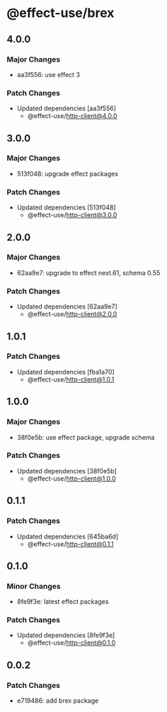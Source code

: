 # @effect-use/brex

## 4.0.0

### Major Changes

- aa3f556: use effect 3

### Patch Changes

- Updated dependencies [aa3f556]
  - @effect-use/http-client@4.0.0

## 3.0.0

### Major Changes

- 513f048: upgrade effect packages

### Patch Changes

- Updated dependencies [513f048]
  - @effect-use/http-client@3.0.0

## 2.0.0

### Major Changes

- 62aa9e7: upgrade to effect next.61, schema 0.55

### Patch Changes

- Updated dependencies [62aa9e7]
  - @effect-use/http-client@2.0.0

## 1.0.1

### Patch Changes

- Updated dependencies [fba1a70]
  - @effect-use/http-client@1.0.1

## 1.0.0

### Major Changes

- 38f0e5b: use effect package, upgrade schema

### Patch Changes

- Updated dependencies [38f0e5b]
  - @effect-use/http-client@1.0.0

## 0.1.1

### Patch Changes

- Updated dependencies [645ba6d]
  - @effect-use/http-client@0.1.1

## 0.1.0

### Minor Changes

- 8fe9f3e: latest effect packages

### Patch Changes

- Updated dependencies [8fe9f3e]
  - @effect-use/http-client@0.1.0

## 0.0.2

### Patch Changes

- e719486: add brex package
